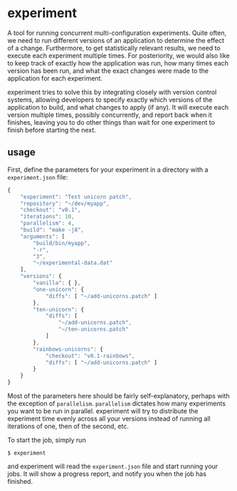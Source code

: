 # experiment

A tool for running concurrent multi-configuration experiments. Quite often,
we need to run different versions of an application to determine the effect of a
change. Furthermore, to get statistically relevant results, we need to execute
each experiment multiple times. For posteriority, we would also like to keep
track of exactly how the application was run, how many times each version has
been run, and what the exact changes were made to the application for each
experiment.

experiment tries to solve this by integrating closely with version control
systems, allowing developers to specify exactly which versions of the
application to build, and what changes to apply (if any). It will execute each
version multiple times, possibly concurrently, and report back when it finishes,
leaving you to do other things than wait for one experiment to finish before
starting the next.

## usage

First, define the parameters for your experiment in a directory with a
`experiment.json` file:

````js
{
	"experiment": "Test unicorn patch",
	"repository": "~/dev/myapp",
	"checkout": "v0.1",
	"iterations": 10,
	"parallelism": 4,
	"build": "make -j8",
	"arguments": [
		"build/bin/myapp",
		"-r",
		"3",
		"~/experimental-data.dat"
	],
	"versions": {
		"vanilla": { },
		"one-unicorn": {
			"diffs": [ "~/add-unicorns.patch" ]
		},
		"ten-unicorn": {
			"diffs": [
				"~/add-unicorns.patch",
				"~/ten-unicorns.patch"
			]
		},
		"rainbows-unicorns": {
			"checkout": "v0.1-rainbows",
			"diffs": [ "~/add-unicorns.patch" ]
		}
	}
}
````

Most of the parameters here should be fairly self-explanatory, perhaps with the
exception of `parallelism`. `parallelism` dictates how many experiments you want
to be run in parallel. experiment will try to distribute the experiment time
evenly across all your versions instead of running all iterations of one, then
of the second, etc.

To start the job, simply run

    $ experiment

and experiment will read the `experiment.json` file and start running your jobs.
It will show a progress report, and notify you when the job has finished.
